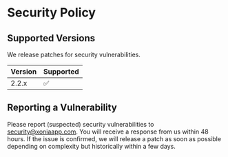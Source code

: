# Security Policy

## Supported Versions

We release patches for security vulnerabilities.

| Version | Supported          |
| ------- | ------------------ |
| 2.2.x   | :white_check_mark: |

## Reporting a Vulnerability

Please report (suspected) security vulnerabilities to security@xoniaapp.com. You will receive a response from us within 48 hours. If the issue is confirmed, we will release a patch as soon as possible depending on complexity but historically within a few days.
